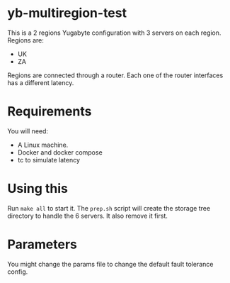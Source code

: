 # yb-multiregion-test

This is a 2 regions Yugabyte configuration with 3 servers on each region. Regions are:
* UK
* ZA

Regions are connected through a router. Each one of the router interfaces has a different latency.

# Requirements
You will need:
* A Linux machine.
* Docker and docker compose
* tc to simulate latency

# Using this

Run `make all` to start it. The `prep.sh` script will create the storage tree directory to handle the 6 servers. It also remove it first.

# Parameters
You might change the params file to change the default fault tolerance config.
